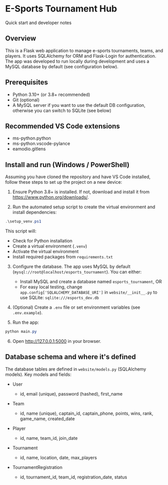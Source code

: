 E-Sports Tournament Hub
=======================

Quick start and developer notes

Overview
--------
This is a Flask web application to manage e-sports tournaments, teams, and players. It uses SQLAlchemy for ORM and Flask-Login for authentication. The app was developed to run locally during development and uses a MySQL database by default (see configuration below).

Prerequisites
-------------
- Python 3.10+ (or 3.8+ recommended)
- Git (optional)
- A MySQL server if you want to use the default DB configuration, otherwise you can switch to SQLite (see below)

Recommended VS Code extensions
-----------------------------
- ms-python.python
- ms-python.vscode-pylance
- eamodio.gitlens

Install and run (Windows / PowerShell)
-------------------------------------
Assuming you have cloned the repository and have VS Code installed, follow these steps to set up the project on a new device:

1. Ensure Python 3.8+ is installed. If not, download and install it from https://www.python.org/downloads/.

2. Run the automated setup script to create the virtual environment and install dependencies:

```powershell
.\setup_venv.ps1
```

   This script will:
   - Check for Python installation
   - Create a virtual environment (`.venv`)
   - Activate the virtual environment
   - Install required packages from `requirements.txt`

3. Configure the database. The app uses MySQL by default (`mysql://root@localhost/esports_tournament`). You can either:

   - Install MySQL and create a database named `esports_tournament`, OR
   - For easy local testing, change `app.config['SQLALCHEMY_DATABASE_URI']` in `website/__init__.py` to use SQLite: `sqlite:///esports_dev.db`

4. (Optional) Create a `.env` file or set environment variables (see `.env.example`).

5. Run the app:

```powershell
python main.py
```

6. Open http://127.0.0.1:5000 in your browser.

Database schema and where it's defined
-------------------------------------
The database tables are defined in `website/models.py` (SQLAlchemy models). Key models and fields:

- User
  - id, email (unique), password (hashed), first_name

- Team
  - id, name (unique), captain_id, captain_phone, points, wins, rank, game_name, created_date

- Player
  - id, name, team_id, join_date

- Tournament
  - id, name, location, date, max_players

- TournamentRegistration
  - id, tournament_id, team_id, registration_date, status



